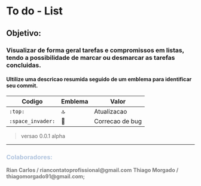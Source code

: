 # To do - List
## Objetivo: 
### Visualizar de forma geral tarefas e compromissos em listas, tendo a possibilidade de marcar ou desmarcar as tarefas concluidas.

#### Ultilize uma descricao resumida seguido de um emblema para identificar seu commit.
|Codigo|Emblema|Valor|
| -------- | -------- | -------- |
|`:top:`|:top:|Atualizacao|
|`:space_invader:`|:space_invader:|Correcao de bug|

> versao 0.0.1 alpha
<hr>
<h3 style="color: #B0C4DE;">Colaboradores:</h3>
<strong style="color:#777f;">Rian Carlos / riancontatoprofissional@gmail.com</strong>
<strong style="color:#777f;">Thiago Morgado / thiagomorgado91@gmail.com; </strong>